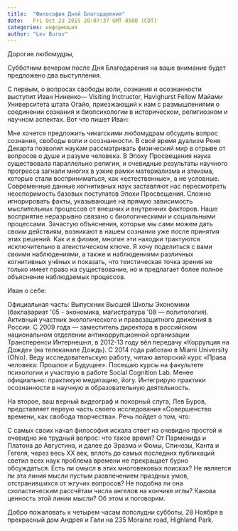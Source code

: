 ```yaml
---
title:  "Философия Дней Благодарения"
date:   Fri Oct 23 2015 20:07:37 GMT-0500 (CDT)
categories: информация
author: "Lev Burov"
---
```


Дорогие любомудры,

Субботним вечером после Дня Благодарения на ваше внимание будет предложено два выступления.

С первым, o вопросax свободы воли, сознания и осознанности выступит Иван Ниненко— Visiting Inсtructor, Havighurst Fellow Майами Университета штата Огайо, приезжающий к нам с размышлениями о соединении сознания и биопсихологии в историческом, религиозном и научном аспектах. Вот что пишет Иван:

Мне хочется предложить чикагскими любомудрам обсудить вопрос сознания, свободы воли и осознанности. В своё время дуализм Рене Декарта позволил наукам рассматривать физический мир в отрыве от вопросов о душе и разуме человека. В Эпоху Просвещения наука существовала параллельно религии, и очевидные результаты научного прогресса загнали многих в узкие рамки материализма и атеизма, которые стали восприниматься, как «естественные», а не условные.
Современные данные когнитивных наук заставляют нас пересмотреть неоспоримость базовых постулатов Эпохи Просвещения. Сложно игнорировать факты, указывающие на прямую зависимость мыслительных процессов от внешних и внутренних факторов. Наше восприятие неразрывно связано с биологическими и социальными процессами. Зачастую объяснения, которые мы сами можем дать своим действиям, возникают в нашем сознании уже после принятия этих решений. Как и в физике, многие эти находки трактуются исключительно в атеистическом ключе. Я хочу поделиться с вами своими наблюдениями, а также и наблюдениями различных когнитивных учёных и показать, что теистическая точка зрения не только имеет право на существование, но и предлагает более полное объяснение наблюдаемых процессов.

Иван о себе:

Официальная часть: Выпускник Высшей Школы Экономики (баклавариат '05 - экономика, магистратура '08 — политология). Активный участник экологического и правозащитного движения в России. С 2009 года — заместитель директора в российском национальном отделении антикоррупционной организации Трансперенси Интернешнл, в 2012-13 году вёл передачу «Коррупция на Дожде» (на телеканале Дождь).
С 2014 года работаю в Miami University (Ohio). Веду исследовательскую работу, читаю авторский курс «Права человека: Прошлое и Будущее». Посещаю курсы на факультете психологии и участвую в работе Social Cognition Lab.
Менее официально: практикую медитацию, йогу. Интегрирую практики осознанности в научную и образовательную деятельность.

На второе, ваш верный видеограф и покорный слуга, Лев Буров, представляет первую часть своего исследования «Совершенство времени, как свобода творчества». Речь пойдет о том, что:

С самых своих начал философия искала ответ на очевидно простой и очевидно же трудный вопрос: что такое время? От Парменида и Платона до Августина, и далее до Эразма и Фомы, Спинозы, Канта и Гегеля, через весь ХХ век, вплоть до самых последних публикаций светил всех наук проблема времени не прекращает бурно обсуждаться. Есть ли смысл в этих многовековых поисках? Не является ли эта линия мысли пустым развлечением праздных умов, отстранившихся от жгучих вопросов? Не подобна ли она схоластическим рассчётам числа ангелов на кончике иглы? Какова ценность этой линии мысли? Об этом и поговорим.

Добро пожаловать к четырем часам пополудни субботы, 28 Ноября в прекрасный дом Андрея и Гали на 235 Moraine road, Highland Park.